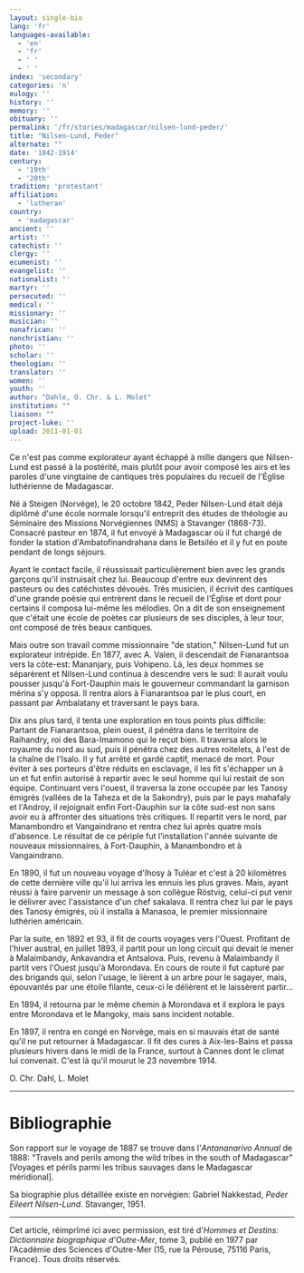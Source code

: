```yaml
---
layout: single-bio
lang: 'fr'
languages-available:
  - 'en'
  - 'fr'
  - ' '
  - ' '
index: 'secondary'
categories: 'n'
eulogy: ''
history: ''
memory: ''
obituary: ''
permalink: '/fr/stories/madagascar/nilsen-lund-peder/'
title: "Nilsen-Lund, Peder"
alternate: ""
date: '1842-1914'
century:
  - '19th'
  - '20th'
tradition: 'protestant'
affiliation:
  - 'lutheran'
country:
  - 'madagascar'
ancient: ''
artist: ''
catechist: ''
clergy: ''
ecumenist: ''
evangelist: ''
nationalist: ''
martyr: ''
persecuted: ''
medical: ''
missionary: ''
musician: ''
nonafrican: ''
nonchristian: ''
photo: ''
scholar: ''
theologian: ''
translator: ''
women: ''
youth: ''
author: "Dahle, O. Chr. & L. Molet"
institution: ""
liaison: ""
project-luke: ''
upload: 2011-01-01
---
```




Ce n'est pas comme explorateur ayant échappé à mille dangers que Nilsen-Lund est passé à la postérité, mais plutôt pour avoir composé les airs et les paroles d'une vingtaine de cantiques très populaires du recueil de l'Église luthérienne de Madagascar.

Né à Steigen (Norvège), le 20 octobre 1842, Peder Nilsen-Lund était déjà diplômé d'une école normale lorsqu'il entreprit des études de théologie au Séminaire des Missions Norvégiennes (NMS) à Stavanger (1868-73). Consacré pasteur en 1874, il fut envoyé à Madagascar où il fut chargé de fonder la station d'Ambatofinandrahana dans le Betsiléo et il y fut en poste pendant de longs séjours.

Ayant le contact facile, il réussissait particulièrement bien avec les grands garçons qu'il instruisait chez lui. Beaucoup d'entre eux devinrent des pasteurs ou des catéchistes dévoués. Très musicien, il écrivit des cantiques d'une grande poésie qui entrèrent dans le recueil de l'Église et dont pour certains il composa lui-même les mélodies. On a dit de son enseignement que c'était une école de poètes car plusieurs de ses disciples, à leur tour, ont composé de très beaux cantiques.

Mais outre son travail comme missionnaire "de station," Nilsen-Lund fut un explorateur intrépide. En 1877, avec A. Valen, il descendait de Fianarantsoa vers la côte-est: Mananjary, puis Vohipeno. Là, les deux hommes se séparèrent et Nilsen-Lund continua à descendre vers le sud: Il aurait voulu pousser jusqu'à Fort-Dauphin mais le gouverneur commandant la garnison mérina s'y opposa. Il rentra alors à Fianarantsoa par le plus court, en passant par Ambalatany et traversant le pays bara.

Dix ans plus tard, il tenta une exploration en tous points plus difficile: Partant de Fianarantsoa, plein ouest, il pénétra dans le territoire de Raihandry, roi des Bara-Imamono qui le reçut bien. Il traversa alors le royaume du nord au sud, puis il pénétra chez des autres roitelets, à l'est de la chaîne de l'Isalo. Il y fut arrêté et gardé captif, menacé de mort. Pour éviter à ses porteurs d'être réduits en esclavage, il les fit s'échapper un à un et fut enfin autorisé à repartir avec le seul homme qui lui restait de son équipe. Continuant vers l'ouest, il traversa la zone occupée par les Tanosy émigrés (vallées de la Taheza et de la Sakondry), puis par le pays mahafaly et l'Androy, il rejoignait enfin Fort-Dauphin sur la côte sud-est non sans avoir eu à affronter des situations très critiques. Il repartit vers le nord, par Manambondro et Vangaindrano et rentra chez lui après quatre mois d'absence. Le résultat de ce périple fut l'installation l'année suivante de nouveaux missionnaires, à Fort-Dauphin, à Manambondro et à Vangaindrano.

En 1890, il fut un nouveau voyage d'Ihosy à Tuléar et c'est à 20 kilomètres de cette dernière ville qu'il lui arriva les ennuis les plus graves. Mais, ayant réussi à faire parvenir un message à son collègue Röstvig, celui-ci put venir le délivrer avec l'assistance d'un chef sakalava. Il rentra chez lui par le pays des Tanosy émigrés, où il installa à Manasoa, le premier missionnaire luthérien américain.

Par la suite, en 1892 et 93, il fit de courts voyages vers l'Ouest. Profitant de l'hiver austral, en juillet 1893, il partit pour un long circuit qui devait le mener à Malaimbandy, Ankavandra et Antsalova. Puis, revenu à Malaimbandy il partit vers l'Ouest jusqu'à Morondava. En cours de route il fut capturé par des brigands qui, selon l'usage, le lièrent à un arbre pour le sagayer, mais, épouvantés par une étoile filante, ceux-ci le délièrent et le laissèrent partir...

En 1894, il retourna par le même chemin à Morondava et il explora le pays entre Morondava et le Mangoky, mais sans incident notable.

En 1897, il rentra en congé en Norvège, mais en si mauvais état de santé qu'il ne put retourner à Madagascar. Il fit des cures à Aix-les-Bains et passa plusieurs hivers dans le midi de la France, surtout à Cannes dont le climat lui convenait. C'est là qu'il mourut le 23 novembre 1914.

O. Chr. Dahl, L. Molet

---

# Bibliographie

Son rapport sur le voyage de 1887 se trouve dans l'*Antananarivo Annual* de 1888: "Travels and perils among the wild tribes in the south of Madagascar" [Voyages et périls parmi les tribus sauvages dans le Madagascar méridional].

Sa biographie plus détaillée existe en norvégien: Gabriel Nakkestad, *Peder Eileert Nilsen-Lund*. Stavanger, 1951.

---

Cet article, réimprîmé ici avec permission, est tiré d'*Hommes et Destins: Dictionnaire biographique d'Outre-Mer*, tome 3, publié en 1977 par l'Académie des Sciences d'Outre-Mer (15, rue la Pérouse, 75116 Paris, France). Tous droits réservés.